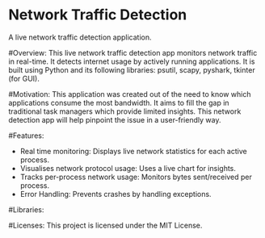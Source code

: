 # Network Traffic Detection
A live network traffic detection application.

#Overview:
This live network traffic detection app monitors network traffic in real-time. It detects internet usage by actively running applications. It is built using Python and its following libraries: psutil, scapy, pyshark, tkinter (for GUI).


#Motivation:
This application was created out of the need to know which applications consume the most bandwidth. It aims to fill the gap in traditional task managers which provide limited insights. This network detection app will help pinpoint the issue in a user-friendly way. 


#Features:
- Real time monitoring: Displays live network statistics for each active process.
- Visualises network protocol usage: Uses a live chart for insights.
- Tracks per-process network usage: Monitors bytes sent/received per process.
- Error Handling: Prevents crashes by handling exceptions.

#Libraries:

#Licenses:
This project is licensed under the MIT License.




